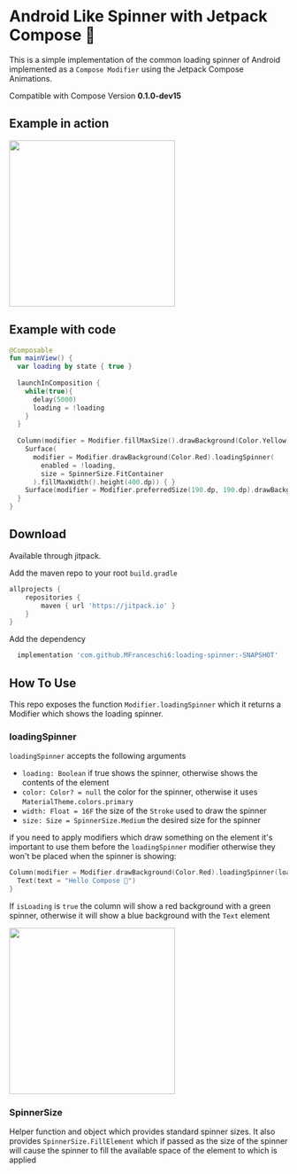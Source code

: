# Android Like Spinner with Jetpack Compose 🚀

This is a simple implementation of the common loading spinner of Android implemented as a `Compose Modifier` using the Jetpack Compose Animations.

Compatible with Compose Version **0.1.0-dev15**
## Example in action

<img src="https://user-images.githubusercontent.com/9447889/88922960-3628c380-d271-11ea-8ef8-825bbb69c335.gif" width="300"/>

## Example with code

```kotlin
@Composable
fun mainView() {
  var loading by state { true }
  
  launchInComposition {
    while(true){
      delay(5000)
      loading = !loading
    }
  }
  
  Column(modifier = Modifier.fillMaxSize().drawBackground(Color.Yellow).loadingSpinner(loading).drawBackground(Color.Cyan), horizontalGravity = Alignment.CenterHorizontally) {
    Surface(
      modifier = Modifier.drawBackground(Color.Red).loadingSpinner(
        enabled = !loading,
        size = SpinnerSize.FitContainer
      ).fillMaxWidth().height(400.dp)) { }
    Surface(modifier = Modifier.preferredSize(190.dp, 190.dp).drawBackground(Color.Green).loadingSpinner(enabled = !enabled, color = Color.Red)) { }
  }
}
```

## Download

Available through jitpack.

Add the maven repo to your root `build.gradle`

```gradle
allprojects {
    repositories {
        maven { url 'https://jitpack.io' }
    }
}
```


Add the dependency

```gradle
  implementation 'com.github.MFranceschi6:loading-spinner:-SNAPSHOT'
```

## How To Use

This repo exposes the function `Modifier.loadingSpinner` which it returns a Modifier which shows the loading spinner.

### loadingSpinner

`loadingSpinner` accepts the following arguments
* `loading: Boolean` if true shows the spinner, otherwise shows the contents of the element
* `color: Color? = null` the color for the spinner, otherwise it uses `MaterialTheme.colors.primary`
* `width: Float = 16F` the size of the `Stroke` used to draw the spinner
* `size: Size = SpinnerSize.Medium` the desired size for the spinner

if you need to apply modifiers which draw something on the element it's important to use them before the `loadingSpinner` modifier otherwise they won't be placed
when the spinner is showing:

```kotlin
Column(modifier = Modifier.drawBackground(Color.Red).loadingSpinner(loading = isLoading, color = Color.Green).drawBackground(Color.Blue)){
  Text(text = "Hello Compose 🚀")
}

```
If `isLoading` is `true` the column will show a red background with a green spinner, otherwise it will show a blue background with the `Text` element

<img src="https://user-images.githubusercontent.com/9447889/88927734-2791da80-d278-11ea-8cd9-04052496e875.gif" width="300"/>

### SpinnerSize

Helper function and object which provides standard spinner sizes.
It also provides `SpinnerSize.FillElement` which if passed as the size of the spinner will cause the spinner to fill the available space of the element to which is applied
